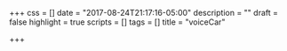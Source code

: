 +++
css = []
date = "2017-08-24T21:17:16-05:00"
description = ""
draft = false
highlight = true
scripts = []
tags = []
title = "voiceCar"

+++
